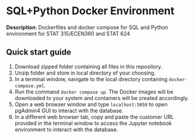# SQL+Python Docker Environment
**Description**: Dockerfiles and docker compose for SQL and Python environment for STAT 315/ECEN360 and STAT 624

## Quick start guide
1. Download zipped folder containing all files in this repository.
2. Unzip folder and store in local directory of your choosing.
3. In a terminal window, navigate to the local directory containing `docker-compose.yml`.
4. Run the command `docker compose up`.  The Docker images will be downloaded to your system and containers will be created accordingly.
5. Open a web browser window and type `localhost:5050` to open pgAdmin4 GUI to interact with the database.
6. In a different web browser tab, copy and paste the customer URL provided in the terminal window to access the Jupyter notebook environment to interact with the database.  
